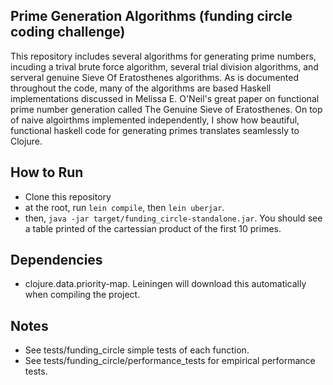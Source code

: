## Prime Generation Algorithms (funding circle coding challenge)

This repository includes several algorithms for generating prime numbers, incuding a trival brute force algorithm, several trial division algorithms, and serveral genuine Sieve Of Eratosthenes algorithms. As is documented throughout the code, many of the algorithms are based Haskell implementations discussed in Melissa E. O'Neil's great paper on functional prime number generation called The Genuine Sieve of Eratosthenes. On top of naive algoirthms implemented independently, I show how beautiful, functional haskell code for generating primes translates seamlessly to Clojure.

## How to Run
- Clone this repository
- at the root, run `lein compile`, then `lein uberjar`.
- then, `java -jar target/funding_circle-standalone.jar`. You should see a table printed of the cartessian product of the first 10 primes.

## Dependencies
- clojure.data.priority-map. Leiningen will download this automatically when compiling the project.

## Notes
- See tests/funding_circle simple tests of each function.
- See tests/funding_circle/performance_tests for empirical performance tests.
